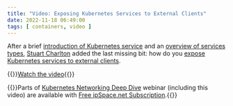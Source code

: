```yaml
---
title: "Video: Exposing Kubernetes Services to External Clients"
date: 2022-11-18 06:49:00
tags: [ containers, video ]
---
```

After a brief [introduction of Kubernetes service](https://my.ipspace.net/bin/get/Kubernetes/1.8%20-%20Kubernetes%20Service%20Types.mp4?doccode=Kubernetes) and an [overview of services types](https://my.ipspace.net/bin/get/Kubernetes/1.8%20-%20Kubernetes%20Service%20Types.mp4?doccode=Kubernetes), [Stuart Charlton](https://www.ipspace.net/Author:Stuart_Charlton) added the last missing bit: how do you [expose Kubernetes services to external clients](https://my.ipspace.net/bin/get/Kubernetes/1.9%20-%20Exposing%20Services%20to%20External%20Clients.mp4?doccode=Kubernetes).

{{<jump>}}[Watch the video](https://my.ipspace.net/bin/get/Kubernetes/1.9%20-%20Exposing%20Services%20to%20External%20Clients.mp4?doccode=Kubernetes){{</jump>}}

{{<note free>}}Parts of [Kubernetes Networking Deep Dive](https://www.ipspace.net/Kubernetes_Networking_Deep_Dive) webinar (including this video) are available with [Free ipSpace.net Subscription](https://www.ipspace.net/Subscription/Free).{{</note>}}
